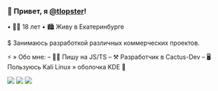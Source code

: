 ### 👋 Привет, я [@tlopster](https://vk.com/tlopster)!

• 👨‍💼 18 лет
• 🏙 Живу в Екатеринбурге

$ Занимаюсь разработкой различных коммерческих проектов.

⚡ » Обо мне:
– 👨‍💻 Пишу на JS/TS
– ⚒ Разработчик в Cactus-Dev
– 🖥 Пользуюсь Kali Linux » оболочка KDE 🌷


![](https://github-readme-stats.vercel.app/api?username=tlopster&show_icons=true&theme=dark&count_private=true&hide_title=true&include_all_commits=true&hide_border=true)
![](https://github-readme-stats.vercel.app/api/wakatime?username=tlopster&range=last_7_days&theme=dark&hide_border=true)
![](https://github-readme-stats.vercel.app/api/top-langs/?username=tlopster&theme=dark&langs_count=10&layout=compact&hide_border=true)
